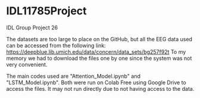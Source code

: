 # IDL11785Project
IDL Group Project 26

The datasets are too large to place on the GitHub, but all the EEG data used can be accessed from the following link: https://deepblue.lib.umich.edu/data/concern/data_sets/bg257f92t
To my memory we had to download the files one by one since the system was not very convenient.

The main codes used are "Attention_Model.ipynb" and "LSTM_Model.ipynb". Both were run on Colab Free using Google Drive to access the files. It may not run directly due to not having access to the data.
